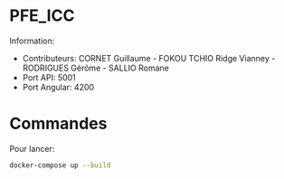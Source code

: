 # PFE_ICC

Information:
* Contributeurs: CORNET Guillaume - FOKOU TCHIO Ridge Vianney - RODRIGUES Gérôme - SALLIO Romane
* Port API: 5001
* Port Angular: 4200

# Commandes
Pour lancer:
```sh
docker-compose up --build
```
